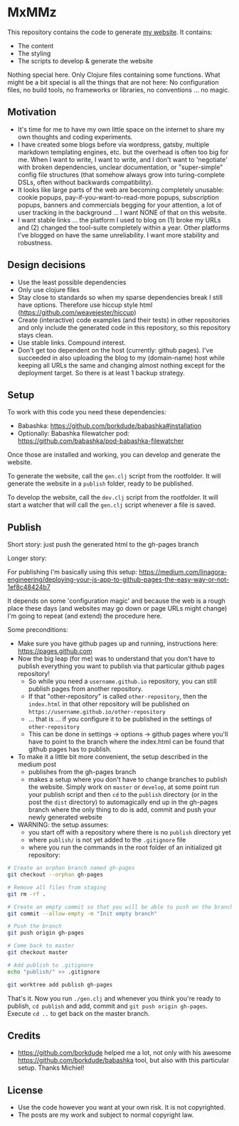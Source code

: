 # MxMMz

This repository contains the code to generate [my
website](https://mmzsource.github.io/mxmmz/). It contains:

- The content
- The styling
- The scripts to develop & generate the website

Nothing special here. Only Clojure files containing some functions. What might
be a bit special is all the things that are not here: No configuration files, no
build tools, no frameworks or libraries, no conventions ... no magic.

## Motivation

- It's time for me to have my own little space on the internet to share my own
  thoughts and coding experiments.
- I have created some blogs before via wordpress, gatsby, multiple markdown
  templating engines, etc. but the overhead is often too big for me. When I want
  to write, I want to write, and I don't want to 'negotiate' with broken
  dependencies, unclear documentation, or "super-simple" config file structures
  (that somehow always grow into turing-complete DSLs, often without backwards
  compatibility).
- It looks like large parts of the web are becoming completely unusable: cookie
  popups, pay-if-you-want-to-read-more popups, subscription popups, banners and
  commercials begging for your attention, a lot of user tracking in the
  background ... I want NONE of that on this website.
- I want stable links ... the platform I used to blog on (1) broke my URLs and
  (2) changed the tool-suite completely within a year. Other platforms I've
  blogged on have the same unreliability. I want more stability and robustness.

## Design decisions

- Use the least possible dependencies
- Only use clojure files
- Stay close to standards so when my sparse dependencies break I still have
  options. Therefore use hiccup style html (https://github.com/weavejester/hiccup)
- Create (interactive) code examples (and their tests) in other repositories and
  only include the generated code in this repository, so this repository stays
  clean.
- Use stable links. Compound interest.
- Don't get too dependent on the host (currently: github pages). I've succeeded
  in also uploading the blog to my (domain-name) host while keeping all URLs the
  same and changing almost nothing except for the deployment target. So there is
  at least 1 backup strategy.

## Setup

To work with this code you need these dependencies:

- Babashka: https://github.com/borkdude/babashka#installation
- Optionally: Babashka filewatcher pod:
  https://github.com/babashka/pod-babashka-filewatcher

Once those are installed and working, you can develop and generate the website.

To generate the website, call the `gen.clj` script from the rootfolder. It will
generate the website in a `publish` folder, ready to be published.

To develop the website, call the `dev.clj` script from the rootfolder. It will
start a watcher that will call the `gen.clj` script whenever a file is saved.

## Publish

Short story: just push the generated html to the gh-pages branch

Longer story:

For publishing I'm basically using this setup:
https://medium.com/linagora-engineering/deploying-your-js-app-to-github-pages-the-easy-way-or-not-1ef8c48424b7

It depends on some 'configuration magic' and because the web is a rough place
these days (and websites may go down or page URLs might change) I'm going to
repeat (and extend) the procedure here.

Some preconditions:

- Make sure you have github pages up and running, instructions here:
  https://pages.github.com
- Now the big leap (for me) was to understand that you don't have to publish
  everything you want to publish via that particular github pages repository!
  - So while you need a `username.github.io` repository, you can still publish
    pages from another repository.
  - If that "other-repository" is called `other-repository`, then the
    `index.html` in that other repository will be published on
    `https://username.github.io/other-repository`
  - ... that is ... if you configure it to be published in the settings of
    `other-repository`
  - This can be done in settings -> options -> github pages where you'll have to
    point to the branch where the index.html can be found that github pages has
    to publish.
- To make it a little bit more convenient, the setup described in the medium
  post
  - publishes from the gh-pages branch
  - makes a setup where you don't have to change branches to publish the
    website. Simply work on `master` or `develop`, at some point run your
    publish script and then `cd` to the `publish` directory (or in the post the
    `dist` directory) to automagically end up in the gh-pages branch where the
    only thing to do is add, commit and push your newly generated website
- WARNING: the setup assumes:
  - you start off with a repository where there is no `publish` directory yet
  - where `publish/` is not yet added to the `.gitignore` file
  - where you run the commands in the root folder of an initialized git
    repository:

``` bash
# Create an orphan branch named gh-pages
git checkout --orphan gh-pages

# Remove all files from staging
git rm -rf .

# Create an empty commit so that you will be able to push on the branch next
git commit --allow-empty -m "Init empty branch"

# Push the branch
git push origin gh-pages

# Come back to master
git checkout master

# Add publish to .gitignore
echo "publish/" >> .gitignore

git worktree add publish gh-pages
```

That's it. Now you run `./gen.clj` and whenever you think you're ready to
publish, `cd publish` and add, commit and `git push origin gh-pages`. Execute
`cd ..` to get back on the master branch.

## Credits

- https://github.com/borkdude helped me a lot, not only with his awesome
  https://github.com/borkdude/babashka tool, but also with this particular
  setup. Thanks Michiel!

## License

- Use the code however you want at your own risk. It is not copyrighted.
- The posts are my work and subject to normal copyright law.
